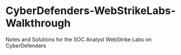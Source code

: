 # CyberDefenders-WebStrikeLabs-Walkthrough
Notes and Solutions for the SOC Analyst WebStrike Labs on CyberDefenders
